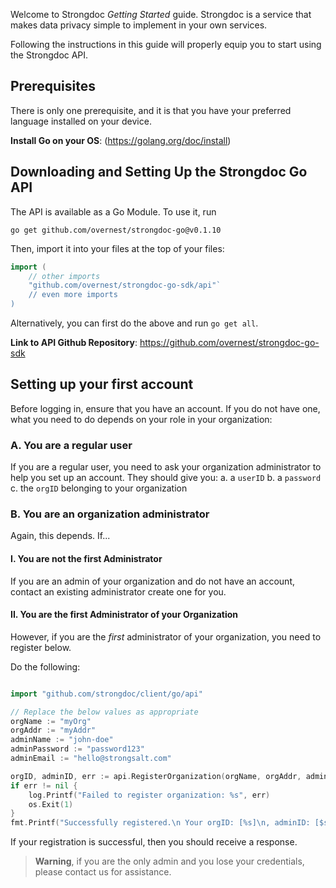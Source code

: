 Welcome to Strongdoc *Getting Started* guide. Strongdoc is a service that makes data privacy simple to implement in your own services.

Following the instructions in this guide will properly equip you to start using the Strongdoc API.

## Prerequisites

There is only one prerequisite, and it is that you have your preferred language installed on your device. 

**Install Go on your OS**: (https://golang.org/doc/install)

## Downloading and Setting Up the Strongdoc Go API

The API is available as a Go Module. To use it, run

`go get github.com/overnest/strongdoc-go@v0.1.10`

Then, import it into your files at the top of your files:

```go
import (
    // other imports
    "github.com/overnest/strongdoc-go-sdk/api"`
    // even more imports
)
```

Alternatively, you can first do the above and run `go get all`.


**Link to API Github Repository**: https://github.com/overnest/strongdoc-go-sdk


## Setting up your first account

Before logging in, ensure that you have an account. 
If you do not have one, what you need to do depends on 
your role in your organization:

### A. You are a **regular user**

If you are a regular user, you need to ask your organization administrator 
to help you set up an account. They should give you:
a. a `userID`
b. a `password` 
c. the `orgID` belonging to your organization

### B. You are an **organization administrator**

Again, this depends. If...

#### I. You are not the first Administrator

If you are an admin of your organization and do not have an account,
contact an existing administrator create one for you. 

#### II. You are the first Administrator of your Organization

However, if you are the *first* administrator of your organization, you need to register below.

Do the following:

```go

import "github.com/strongdoc/client/go/api"

// Replace the below values as appropriate
orgName := "myOrg"
orgAddr := "myAddr"
adminName := "john-doe"
adminPassword := "password123"
adminEmail := "hello@strongsalt.com"

orgID, adminID, err := api.RegisterOrganization(orgName, orgAddr, adminName, adminPassword, adminEmail)
if err != nil {
    log.Printf("Failed to register organization: %s", err)
    os.Exit(1)
}
fmt.Printf("Successfully registered.\n Your orgID: [%s]\n, adminID: [$s]\n", orgID, adminID)
```

If your registration is successful, then you should receive a response.

> **Warning**, if you are the only admin and you lose your credentials,
> please contact us for assistance.



